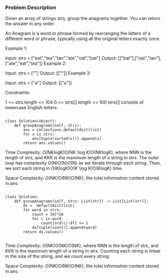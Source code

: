 ### Problem Description 

Given an array of strings strs, group the anagrams together. You can return the answer in any order.

An Anagram is a word or phrase formed by rearranging the letters of a different word or phrase, typically using all the original letters exactly once.

 

Example 1:

Input: strs = ["eat","tea","tan","ate","nat","bat"]
Output: [["bat"],["nat","tan"],["ate","eat","tea"]]
Example 2:

Input: strs = [""]
Output: [[""]]
Example 3:

Input: strs = ["a"]
Output: [["a"]]
 

Constraints:

1 <= strs.length <= 104
0 <= strs[i].length <= 100
strs[i] consists of lowercase English letters.


```

class Solution(object):
    def groupAnagrams(self, strs):
        ans = collections.defaultdict(list)
        for s in strs:
            ans[tuple(sorted(s))].append(s)
        return ans.values()

```

Time Complexity: O(NKlog⁡K)O(NK \log K)O(NKlogK), where NNN is the length of strs, and KKK is the maximum length of a string in strs. The outer loop has complexity O(N)O(N)O(N) as we iterate through each string. Then, we sort each string in O(Klog⁡K)O(K \log K)O(KlogK) time.

Space Complexity: O(NK)O(NK)O(NK), the total information content stored in ans.

```

class Solution:
    def groupAnagrams(self, strs: List[str]) -> List[List[str]]:
        dx =  defaultdict(list)
        for word in strs:
            count = [0]*26
            for c in word:
                count[ord(c)-97] += 1
            dx[tuple(count)].append(word)
        return dx.values()


```

Time Complexity: O(NK)O(NK)O(NK), where NNN is the length of strs, and KKK is the maximum length of a string in strs. Counting each string is linear in the size of the string, and we count every string.

Space Complexity: O(NK)O(NK)O(NK), the total information content stored in ans.
